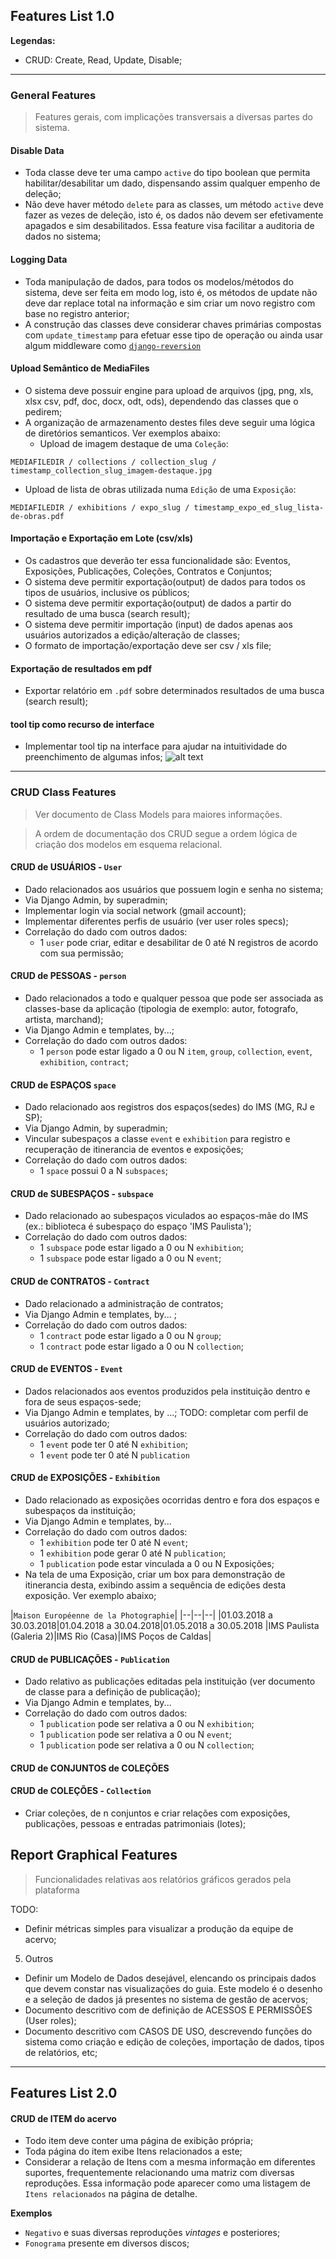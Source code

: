 ## Features List 1.0
**Legendas:**
* CRUD: Create, Read, Update, Disable;

----

### General Features
> Features gerais, com implicações transversais a diversas partes do sistema.

#### Disable Data
- Toda classe deve ter uma campo `active` do tipo boolean que permita habilitar/desabilitar um dado, dispensando assim qualquer empenho de deleção;
- Não deve haver método `delete` para as classes, um método `active` deve fazer as vezes de deleção, isto é, os dados não devem ser efetivamente apagados e sim desabilitados. Essa feature visa facilitar a auditoria de dados no sistema;


#### Logging Data
- Toda manipulação de dados, para todos os modelos/métodos do sistema, deve ser feita em modo log, isto é, os métodos de update não deve dar replace total na informação e sim criar um novo registro com base no registro anterior;
- A construção das classes deve considerar chaves primárias compostas com `update_timestamp` para efetuar esse tipo de operação ou ainda usar algum middleware como [`django-reversion`](https://github.com/etianen/django-reversion)


#### Upload Semântico de MediaFiles
- O sistema deve possuir engine para upload de arquivos (jpg, png, xls, xlsx csv, pdf, doc, docx, odt, ods), dependendo das classes que o pedirem;
- A organização de armazenamento destes files deve seguir uma lógica de diretórios semanticos. Ver exemplos abaixo:
  - Upload de imagem destaque de uma `Coleção`:

```
MEDIAFILEDIR / collections / collection_slug / timestamp_collection_slug_imagem-destaque.jpg

```

  - Upload de lista de obras utilizada numa `Edição` de uma `Exposição`:

```
MEDIAFILEDIR / exhibitions / expo_slug / timestamp_expo_ed_slug_lista-de-obras.pdf
```

#### Importação e Exportação em Lote (csv/xls)
- Os cadastros que deverão ter essa funcionalidade são: Eventos, Exposições, Publicações, Coleções, Contratos e Conjuntos;
- O sistema deve permitir exportação(output) de dados para todos os tipos de usuários, inclusive os públicos;
- O sistema deve permitir exportação(output) de dados a partir do resultado de uma busca (search result);
- O sistema deve permitir importação (input) de dados apenas aos usuários autorizados a edição/alteração de classes;
- O formato de importação/exportação deve ser csv / xls file;


#### Exportação de resultados em pdf
- Exportar relatório em `.pdf` sobre determinados resultados de uma busca (search result);


#### tool tip como recurso de interface
- Implementar tool tip na interface para ajudar na intuitividade do preenchimento de algumas infos;
![alt text](images/tooltip_example.png)


----
### CRUD Class Features
> Ver documento de Class Models para maiores informações.

> A ordem de documentação dos CRUD segue a ordem lógica de criação dos modelos em esquema relacional.

#### CRUD de USUÁRIOS - `User`
- Dado relacionados aos usuários que possuem login e senha no sistema;
- Via Django Admin, by superadmin;
- Implementar login via social network (gmail account);
- Implementar diferentes perfis de usuário (ver user roles specs);
- Correlação do dado com outros dados:
  - 1 `user` pode criar, editar e desabilitar de 0 até N registros de acordo com sua permissão;


#### CRUD de PESSOAS - `person`
- Dado relacionados a todo e qualquer pessoa que pode ser associada as classes-base da aplicação (tipologia de exemplo: autor, fotografo, artista, marchand);
- Via Django Admin e templates, by...;
- Correlação do dado com outros dados:
  - 1 `person` pode estar ligado a 0 ou N `item`, `group`, `collection`, `event`, `exhibition`, `contract`;


#### CRUD de ESPAÇOS `space`
- Dado relacionado aos registros dos espaços(sedes) do IMS (MG, RJ e SP);
- Via Django Admin, by superadmin;
- Vincular subespaços a classe `event` e `exhibition` para registro e recuperação de itinerancia de eventos e exposições;
- Correlação do dado com outros dados:
  - 1 `space` possui 0 a N `subspaces`;


#### CRUD de SUBESPAÇOS - `subspace`
- Dado relacionado ao subespaços viculados ao espaços-mãe do IMS (ex.: biblioteca é subespaço do espaço 'IMS Paulista');
- Correlação do dado com outros dados:
  - 1 `subspace` pode estar ligado a 0 ou N `exhibition`;
  - 1 `subspace` pode estar ligado a 0 ou N `event`;


#### CRUD de CONTRATOS - `Contract`
- Dado relacionado a administração de contratos;
- Via Django Admin e templates, by... ;
- Correlação do dado com outros dados:
  - 1 `contract` pode estar ligado a 0 ou N `group`;
  - 1 `contract` pode estar ligado a 0 ou N `collection`;


#### CRUD de EVENTOS - `Event`
- Dados relacionados aos eventos produzidos pela instituição dentro e fora de seus espaços-sede;
- Via Django Admin e templates, by ...; TODO: completar com perfil de usuários autorizado;
- Correlação do dado com outros dados:
  - 1 `event` pode ter 0 até N `exhibition`;
  - 1 `event` pode ter 0 até N `publication`


#### CRUD de EXPOSIÇÕES - `Exhibition`
- Dado relacionado as exposições ocorridas dentro e fora dos espaços e subespaços da instituição;
- Via Django Admin e templates, by...
- Correlação do dado com outros dados:
  - 1 `exhibition` pode ter 0 até N `event`;
  - 1 `exhibition` pode gerar 0 até N `publication`;
  - 1 `publication` pode estar vinculada a 0 ou N Exposições;
- Na tela de uma Exposição, criar um box para demonstração de itinerancia desta, exibindo assim a sequência de edições desta exposição. Ver exemplo abaixo;

|`Maison Européenne de la Photographie`|
|--|--|--|
|01.03.2018 a 30.03.2018|01.04.2018 a 30.04.2018|01.05.2018 a 30.05.2018
|IMS Paulista (Galeria 2)|IMS Rio (Casa)|IMS Poços de Caldas|

#### CRUD de PUBLICAÇÕES - `Publication`
- Dado relativo as publicações editadas pela instituição (ver documento de classe para a definição de publicação);
- Via Django Admin e templates, by...
- Correlação do dado com outros dados:
  - 1 `publication` pode ser relativa a 0 ou N `exhibition`;
  - 1 `publication` pode ser relativa a 0 ou N `event`;
  - 1 `publication` pode ser relativa a 0 ou N `collection`;

#### CRUD de CONJUNTOS de COLEÇÕES

#### CRUD de COLEÇÕES - `Collection`

- Criar coleções, de n conjuntos e criar relações com exposições, publicações, pessoas e entradas patrimoniais (lotes);


## Report Graphical Features
> Funcionalidades relativas aos relatórios gráficos gerados pela plataforma

TODO:
  - Definir métricas simples para visualizar a produção da equipe de acervo;


5. Outros

* Definir um Modelo de Dados desejável, elencando os principais dados que devem constar nas visualizações do guia. Este modelo é o desenho e a seleção de dados já presentes no sistema de gestão de acervos;
* Documento descritivo com de definição de ACESSOS E PERMISSÕES (User roles);
* Documento descritivo com CASOS DE USO, descrevendo funções do sistema como criação e edição de coleções, importação de dados, tipos de relatórios, etc;

----

## Features List 2.0

#### CRUD de ITEM do acervo
  - Todo item deve conter uma página de exibição própria;
  - Toda página do item exibe Itens relacionados a este;
  - Considerar a relação de Itens com a mesma informação em diferentes suportes, frequentemente relacionando uma matriz com diversas reproduções. Essa informação pode aparecer como uma listagem de `Itens relacionados` na página de detalhe.

**Exemplos**
- `Negativo` e suas diversas reproduções _vintages_ e posteriores;
- `Fonograma` presente em diversos discos;
